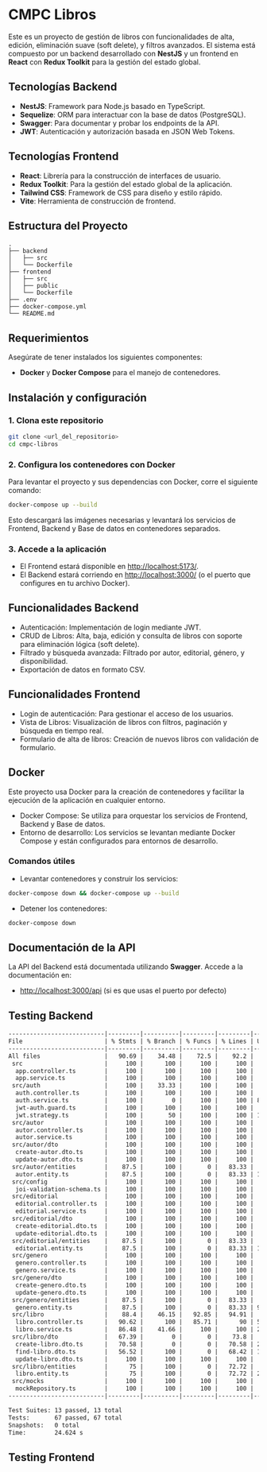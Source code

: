 # CMPC Libros

Este es un proyecto de gestión de libros con funcionalidades de alta, edición, eliminación suave (soft delete), y filtros avanzados. El sistema está compuesto por un backend desarrollado con **NestJS** y un frontend en **React** con **Redux Toolkit** para la gestión del estado global.

## Tecnologías Backend

- **NestJS**: Framework para Node.js basado en TypeScript.
- **Sequelize**: ORM para interactuar con la base de datos (PostgreSQL).
- **Swagger**: Para documentar y probar los endpoints de la API.
- **JWT**: Autenticación y autorización basada en JSON Web Tokens.

## Tecnologías Frontend

- **React**: Librería para la construcción de interfaces de usuario.
- **Redux Toolkit**: Para la gestión del estado global de la aplicación.
- **Tailwind CSS**: Framework de CSS para diseño y estilo rápido.
- **Vite**: Herramienta de construcción de frontend.

## Estructura del Proyecto

```text
.
├── backend
│   ├── src
│   └── Dockerfile
├── frontend
│   ├── src
│   ├── public
│   └── Dockerfile
├── .env
├── docker-compose.yml
└── README.md
```

## Requerimientos

Asegúrate de tener instalados los siguientes componentes:

- **Docker** y **Docker Compose** para el manejo de contenedores.

## Instalación y configuración

### 1. Clona este repositorio

```bash
git clone <url_del_repositorio>
cd cmpc-libros
```

### 2. Configura los contenedores con Docker

Para levantar el proyecto y sus dependencias con Docker, corre el siguiente comando:

```bash
docker-compose up --build
```

Esto descargará las imágenes necesarias y levantará los servicios de Frontend, Backend y Base de datos en contenedores separados.

### 3. Accede a la aplicación

- El Frontend estará disponible en [http://localhost:5173/](http://localhost:5173/).
- El Backend estará corriendo en [http://localhost:3000/](http://localhost:3000/) (o el puerto que configures en tu archivo Docker).

## Funcionalidades Backend

- Autenticación: Implementación de login mediante JWT.
- CRUD de Libros: Alta, baja, edición y consulta de libros con soporte para eliminación lógica (soft delete).
- Filtrado y búsqueda avanzada: Filtrado por autor, editorial, género, y disponibilidad.
- Exportación de datos en formato CSV.

## Funcionalidades Frontend

- Login de autenticación: Para gestionar el acceso de los usuarios.
- Vista de Libros: Visualización de libros con filtros, paginación y búsqueda en tiempo real.
- Formulario de alta de libros: Creación de nuevos libros con validación de formulario.

## Docker

Este proyecto usa Docker para la creación de contenedores y facilitar la ejecución de la aplicación en cualquier entorno.

- Docker Compose: Se utiliza para orquestar los servicios de Frontend, Backend y Base de datos.
- Entorno de desarrollo: Los servicios se levantan mediante Docker Compose y están configurados para entornos de desarrollo.

### Comandos útiles

- Levantar contenedores y construir los servicios:

```bash
docker-compose down && docker-compose up --build
```

- Detener los contenedores:

```bash
docker-compose down
```

## Documentación de la API

La API del Backend está documentada utilizando **Swagger**. Accede a la documentación en:

- [http://localhost:3000/api](http://localhost:3000/api) (si es que usas el puerto por defecto)

## Testing Backend

```txt
---------------------------|---------|----------|---------|---------|-------------------
File                       | % Stmts | % Branch | % Funcs | % Lines | Uncovered Line #s 
---------------------------|---------|----------|---------|---------|-------------------
All files                  |   90.69 |    34.48 |    72.5 |    92.2 |                   
 src                       |     100 |      100 |     100 |     100 |                   
  app.controller.ts        |     100 |      100 |     100 |     100 |                   
  app.service.ts           |     100 |      100 |     100 |     100 |                   
 src/auth                  |     100 |    33.33 |     100 |     100 |                   
  auth.controller.ts       |     100 |      100 |     100 |     100 |                   
  auth.service.ts          |     100 |        0 |     100 |     100 | 8                 
  jwt-auth.guard.ts        |     100 |      100 |     100 |     100 |                   
  jwt.strategy.ts          |     100 |       50 |     100 |     100 | 11                
 src/autor                 |     100 |      100 |     100 |     100 |                   
  autor.controller.ts      |     100 |      100 |     100 |     100 |                   
  autor.service.ts         |     100 |      100 |     100 |     100 |                   
 src/autor/dto             |     100 |      100 |     100 |     100 |                   
  create-autor.dto.ts      |     100 |      100 |     100 |     100 |                   
  update-autor.dto.ts      |     100 |      100 |     100 |     100 |                   
 src/autor/entities        |    87.5 |      100 |       0 |   83.33 |                   
  autor.entity.ts          |    87.5 |      100 |       0 |   83.33 | 12                
 src/config                |     100 |      100 |     100 |     100 |                   
  joi-validation-schema.ts |     100 |      100 |     100 |     100 |                   
 src/editorial             |     100 |      100 |     100 |     100 |                   
  editorial.controller.ts  |     100 |      100 |     100 |     100 |                   
  editorial.service.ts     |     100 |      100 |     100 |     100 |                   
 src/editorial/dto         |     100 |      100 |     100 |     100 |                   
  create-editorial.dto.ts  |     100 |      100 |     100 |     100 |                   
  update-editorial.dto.ts  |     100 |      100 |     100 |     100 |                   
 src/editorial/entities    |    87.5 |      100 |       0 |   83.33 |                   
  editorial.entity.ts      |    87.5 |      100 |       0 |   83.33 | 12                
 src/genero                |     100 |      100 |     100 |     100 |                   
  genero.controller.ts     |     100 |      100 |     100 |     100 |                   
  genero.service.ts        |     100 |      100 |     100 |     100 |                   
 src/genero/dto            |     100 |      100 |     100 |     100 |                   
  create-genero.dto.ts     |     100 |      100 |     100 |     100 |                   
  update-genero.dto.ts     |     100 |      100 |     100 |     100 |                   
 src/genero/entities       |    87.5 |      100 |       0 |   83.33 |                   
  genero.entity.ts         |    87.5 |      100 |       0 |   83.33 | 9                 
 src/libro                 |    88.4 |    46.15 |   92.85 |   94.91 |                   
  libro.controller.ts      |   90.62 |      100 |   85.71 |      90 | 50-53             
  libro.service.ts         |   86.48 |    41.66 |     100 |     100 | 28-29,36-40       
 src/libro/dto             |   67.39 |        0 |       0 |    73.8 |                   
  create-libro.dto.ts      |   70.58 |        0 |       0 |   70.58 | 22,33,43,53,63    
  find-libro.dto.ts        |   56.52 |      100 |       0 |   68.42 | 14,20,26,35,55,66 
  update-libro.dto.ts      |     100 |      100 |     100 |     100 |                   
 src/libro/entities        |      75 |      100 |       0 |   72.72 |                   
  libro.entity.ts          |      75 |      100 |       0 |   72.72 | 28,32,35,39,42,46 
 src/mocks                 |     100 |      100 |     100 |     100 |                   
  mockRepository.ts        |     100 |      100 |     100 |     100 |                   
---------------------------|---------|----------|---------|---------|-------------------

Test Suites: 13 passed, 13 total
Tests:       67 passed, 67 total
Snapshots:   0 total
Time:        24.624 s
```

## Testing Frontend
